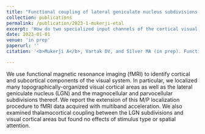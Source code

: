```yaml
---
title: "Functional coupling of lateral geniculate nucleus subdivisions with topographically-organized cortical areas"
collection: publications
permalink: /publication/2023-1-mukerji-etal
excerpt: 'How do two specialized input channels of the cortical visual system relate to the plethora of cortical visual areas?'
date: 2023-01-01
venue: 'in prep'
paperurl: ''
citation: '<b>Mukerji A</b>, Vartak DV, and Silver MA (in prep). Functional coupling of lateral geniculate nucleus subdivisions with topographically-organized cortical areas'

---
```


We use functional magnetic resonance imaging (fMRI) to identify cortical and subcortical components of the visual system. In particular, we localized many topographically-organized visual cortical areas as well as the lateral geniculate nucleus (LGN) and the magnocellular and parvocellular subdivisions thereof. We report the extension of this M/P localization procedure to fMRI data acquired with multiband
acceleration. We also examined thalamocortical coupling between the LGN subdivisions and visual cortical areas but found no effects of stimulus type or spatial attention.
